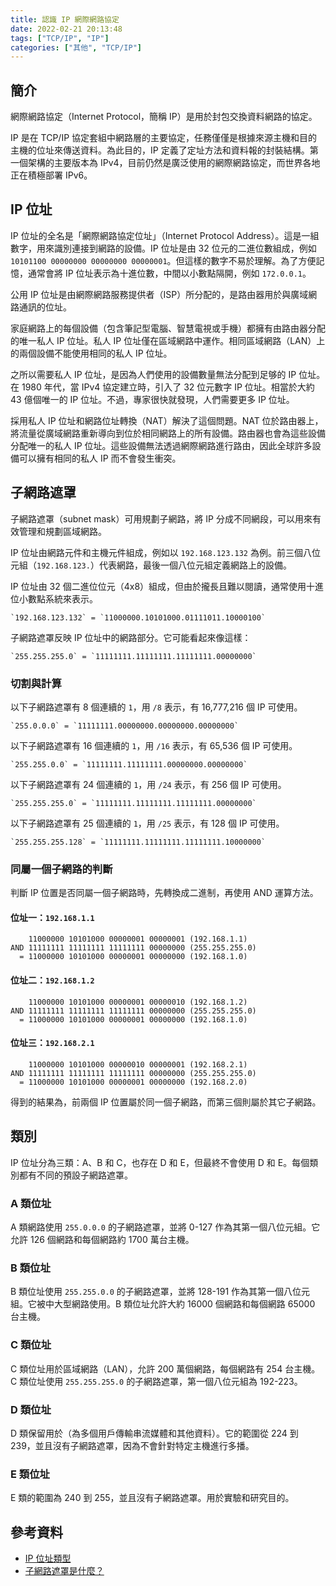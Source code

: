 ```yaml
---
title: 認識 IP 網際網路協定
date: 2022-02-21 20:13:48
tags: ["TCP/IP", "IP"]
categories: ["其他", "TCP/IP"]
---
```


## 簡介

網際網路協定（Internet Protocol，簡稱 IP）是用於封包交換資料網路的協定。

IP 是在 TCP/IP 協定套組中網路層的主要協定，任務僅僅是根據來源主機和目的主機的位址來傳送資料。為此目的，IP 定義了定址方法和資料報的封裝結構。第一個架構的主要版本為 IPv4，目前仍然是廣泛使用的網際網路協定，而世界各地正在積極部署 IPv6。

## IP 位址

IP 位址的全名是「網際網路協定位址」（Internet Protocol Address）。這是一組數字，用來識別連接到網路的設備。IP 位址是由 32 位元的二進位數組成，例如 `10101100 00000000 00000000 00000001`。但這樣的數字不易於理解。為了方便記憶，通常會將 IP 位址表示為十進位數，中間以小數點隔開，例如 `172.0.0.1`。

公用 IP 位址是由網際網路服務提供者（ISP）所分配的，是路由器用於與廣域網路通訊的位址。

家庭網路上的每個設備（包含筆記型電腦、智慧電視或手機）都擁有由路由器分配的唯一私人 IP 位址。私人 IP 位址僅在區域網路中運作。相同區域網路（LAN）上的兩個設備不能使用相同的私人 IP 位址。

之所以需要私人 IP 位址，是因為人們使用的設備數量無法分配到足够的 IP 位址。在 1980 年代，當 IPv4 協定建立時，引入了 32 位元數字 IP 位址。相當於大約 43 億個唯一的 IP 位址。不過，專家很快就發現，人們需要更多 IP 位址。

採用私人 IP 位址和網路位址轉換（NAT）解決了這個問題。NAT 位於路由器上，將流量從廣域網路重新導向到位於相同網路上的所有設備。路由器也會為這些設備分配唯一的私人 IP 位址。這些設備無法透過網際網路進行路由，因此全球許多設備可以擁有相同的私人 IP 而不會發生衝突。

## 子網路遮罩

子網路遮罩（subnet mask）可用規劃子網路，將 IP 分成不同網段，可以用來有效管理和規劃區域網路。

IP 位址由網路元件和主機元件組成，例如以 `192.168.123.132` 為例。前三個八位元組（`192.168.123.`）代表網路，最後一個八位元組定義網路上的設備。

IP 位址由 32 個二進位位元（4x8）組成，但由於攏長且難以閱讀，通常使用十進位小數點系統來表示。

    `192.168.123.132` = `11000000.10101000.01111011.10000100`

子網路遮罩反映 IP 位址中的網路部分。它可能看起來像這樣：

    `255.255.255.0` = `11111111.11111111.11111111.00000000`

### 切割與計算

以下子網路遮罩有 8 個連續的 `1`，用 `/8` 表示，有 16,777,216 個 IP 可使用。

    `255.0.0.0` = `11111111.00000000.00000000.00000000`

以下子網路遮罩有 16 個連續的 `1`，用 `/16` 表示，有 65,536 個 IP 可使用。

    `255.255.0.0` = `11111111.11111111.00000000.00000000`

以下子網路遮罩有 24 個連續的 `1`，用 `/24` 表示，有 256 個 IP 可使用。

    `255.255.255.0` = `11111111.11111111.11111111.00000000`

以下子網路遮罩有 25 個連續的 `1`，用 `/25` 表示，有 128 個 IP 可使用。

    `255.255.255.128` = `11111111.11111111.11111111.10000000`

### 同屬一個子網路的判斷

判斷 IP 位置是否同屬一個子網路時，先轉換成二進制，再使用 AND 運算方法。

#### 位址一：`192.168.1.1`

        11000000 10101000 00000001 00000001 (192.168.1.1)
    AND 11111111 11111111 11111111 00000000 (255.255.255.0)
      = 11000000 10101000 00000001 00000000 (192.168.1.0)

#### 位址二：`192.168.1.2`

        11000000 10101000 00000001 00000010 (192.168.1.2)
    AND 11111111 11111111 11111111 00000000 (255.255.255.0)
      = 11000000 10101000 00000001 00000000 (192.168.1.0)

#### 位址三：`192.168.2.1`

        11000000 10101000 00000010 00000001 (192.168.2.1)
    AND 11111111 11111111 11111111 00000000 (255.255.255.0)
      = 11000000 10101000 00000001 00000000 (192.168.2.0)

得到的結果為，前兩個 IP 位置屬於同一個子網路，而第三個則屬於其它子網路。

## 類別

IP 位址分為三類：A、B 和 C，也存在 D 和 E，但最終不會使用 D 和 E。每個類別都有不同的預設子網路遮罩。

### A 類位址

A 類網路使用 `255.0.0.0` 的子網路遮罩，並將 0-127 作為其第一個八位元組。它允許 126 個網路和每個網路約 1700 萬台主機。

### B 類位址

B 類位址使用 `255.255.0.0` 的子網路遮罩，並將 128-191 作為其第一個八位元組。它被中大型網路使用。B 類位址允許大約 16000 個網路和每個網路 65000 台主機。

### C 類位址

C 類位址用於區域網路（LAN），允許 200 萬個網路，每個網路有 254 台主機。C 類位址使用 `255.255.255.0` 的子網路遮罩，第一個八位元組為 192-223。

### D 類位址

D 類保留用於（為多個用戶傳輸串流媒體和其他資料）。它的範圍從 224 到 239，並且沒有子網路遮罩，因為不會針對特定主機進行多播。

### E 類位址

E 類的範圍為 240 到 255，並且沒有子網路遮罩。用於實驗和研究目的。

## 參考資料

- [IP 位址類型](https://nordvpn.com/zh-tw/blog/ip-weizhi-leixing/)
- [子網路遮罩是什麼？](https://nordvpn.com/zh-tw/blog/ziwanglu-zhezhao/)
